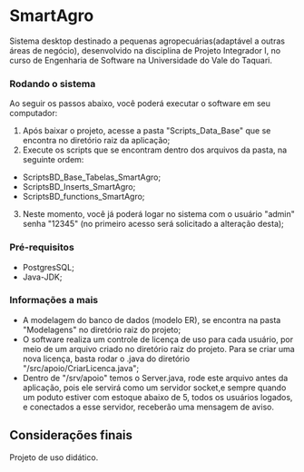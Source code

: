 # SmartAgro
Sistema desktop destinado a pequenas agropecuárias(adaptável a outras áreas de negócio), desenvolvido na disciplina de Projeto Integrador I, no curso de Engenharia de Software na Universidade do Vale do Taquari.

### Rodando o sistema

Ao seguir os passos abaixo, você poderá executar o software em seu computador: 

1) Após baixar o projeto, acesse a pasta "Scripts_Data_Base" que se encontra no diretório raiz da aplicação; 
2) Execute os scripts que se encontram dentro dos arquivos da pasta, na seguinte ordem: 
  - ScriptsBD_Base_Tabelas_SmartAgro; 
  - ScriptsBD_Inserts_SmartAgro;
  - ScriptsBD_functions_SmartAgro;
3) Neste momento, você já poderá logar no sistema com o usuário "admin" senha "12345" (no primeiro acesso será solicitado a alteração desta); 

### Pré-requisitos
 - PostgresSQL; 
 - Java-JDK; 

### Informações a mais
- A modelagem do banco de dados (modelo ER), se encontra na pasta "Modelagens" no diretório raiz do projeto; 
- O software realiza um controle de licença de uso para cada usuário, por meio de um arquivo criado no diretório raiz do projeto. Para se criar uma nova licença, basta rodar o .java do diretório "/src/apoio/CriarLicenca.java";
- Dentro de "/srv/apoio" temos o Server.java, rode este arquivo antes da aplicação, pois ele servirá como um servidor socket,e sempre quando um poduto estiver com estoque abaixo de 5, todos os usuários logados, e conectados a esse servidor, receberão uma mensagem de aviso.

## Considerações finais
Projeto de uso didático.

